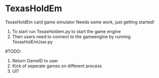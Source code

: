 # TexasHoldEm
TexasHoldEm card game simulator
Needs some work, just getting started!

1) To start run TexasHoldem.py to start the game engine
2) Then users need to connect to the gameengine by running TexasHolEmUser.py


#TODO:
1) Return GameID to user
2) Kick of seperate games on different process
3) UI?
